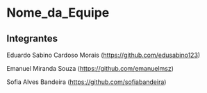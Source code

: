 # Nome_da_Equipe

## Integrantes
Eduardo Sabino Cardoso Morais (https://github.com/edusabino123)

Emanuel Miranda Souza (https://github.com/emanuelmsz)

Sofia Alves Bandeira (https://github.com/sofiabandeira)


[comment]: <> (Coloque aqui o nome completo, em ordem alfabética, 
e o link para o GitHub, de cada um dos colaboradores do projeto)
